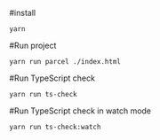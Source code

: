 #install


```
yarn
```

#Run project

```
yarn run parcel ./index.html
```

#Run TypeScript check

```
yarn run ts-check
```

#Run TypeScript check in watch mode

```
yarn run ts-check:watch
```